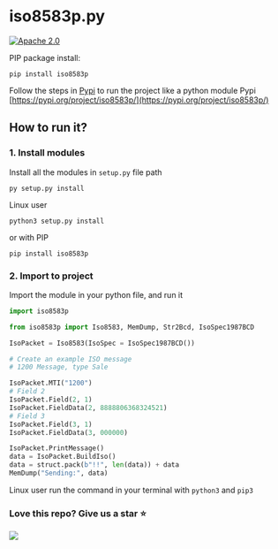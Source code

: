 # iso8583p.py

[![Apache 2.0](https://img.shields.io/badge/License-Apache%202.0-blue.svg)](https://opensource.org/licenses/Apache-2.0)


PIP package install:
```
pip install iso8583p
```

Follow the steps in [Pypi](https://pypi.org) to run the project like a python module
Pypi [https://pypi.org/project/iso8583p/](https://pypi.org/project/iso8583p/)



## How to run it?

### 1. Install modules

Install all the modules in `setup.py` file path
```
py setup.py install 
```

Linux user
```
python3 setup.py install
```

or with PIP
```
pip install iso8583p
```

### 2. Import to project

Import the module in your python file, and run it
```python
import iso8583p
```

```python
from iso8583p import Iso8583, MemDump, Str2Bcd, IsoSpec1987BCD

IsoPacket = Iso8583(IsoSpec = IsoSpec1987BCD())

# Create an example ISO message
# 1200 Message, type Sale

IsoPacket.MTI("1200")
# Field 2
IsoPacket.Field(2, 1)
IsoPacket.FieldData(2, 8888806368324521)
# Field 3
IsoPacket.Field(3, 1)
IsoPacket.FieldData(3, 000000)

IsoPacket.PrintMessage()
data = IsoPacket.BuildIso()
data = struct.pack(b"!!", len(data)) + data         
MemDump("Sending:", data)
```

Linux user run the command in your terminal with `python3` and `pip3`

### Love this repo? Give us a star ⭐

<a href="./">
  <img src="https://img.shields.io/badge/iso8583p-Rate-blue">
</a>
